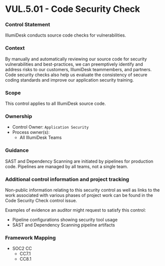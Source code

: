 # VUL.5.01 - Code Security Check



### Control Statement

IllumiDesk conducts source code checks for vulnerabilities.

###  Context

By manually and automatically reviewing our source code for security vulnerabilities and best-practices, we can preemptively identify and address risks to our customers, IllumiDesk teammembers, and partners. Code security checks also help us evaluate the consistency of secure coding standards and improve our application security training.

###  Scope

This control applies to all IllumiDesk source code.

###  Ownership

* Control Owner: `Application Security`
* Process owner\(s\):
  * All IllumiDesk Teams

###  Guidance

SAST and Dependency Scanning are initiated by pipelines for production code. Pipelines are managed by all teams, not a single team.

###  Additional control information and project tracking

Non-public information relating to this security control as well as links to the work associated with various phases of project work can be found in the Code Security Check control issue.

Examples of evidence an auditor might request to satisfy this control:

* Pipeline configurations showing security tool usage
* SAST and Dependency Scanning pipeline artifacts

###  Framework Mapping

* SOC2 CC
  * CC7.1
  * CC8.1

